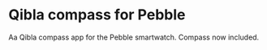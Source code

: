 Qibla compass for Pebble
============

Aa Qibla compass app for the Pebble smartwatch. Compass now included.
